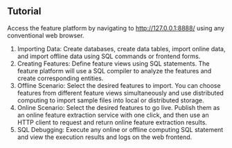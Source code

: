 ## Tutorial

Access the feature platform by navigating to http://127.0.0.1:8888/ using any conventional web browser.

1. Importing Data: Create databases, create data tables, import online data, and import offline data using SQL commands or frontend forms.
2. Creating Features: Define feature views using SQL statements. The feature platform will use a SQL compiler to analyze the features and create corresponding entities.
3. Offline Scenario: Select the desired features to import. You can choose features from different feature views simultaneously and use distributed computing to import sample files into local or distributed storage.
4. Online Scenario: Select the desired features to go live. Publish them as an online feature extraction service with one click, and then use an HTTP client to request and return online feature extraction results.
5. SQL Debugging: Execute any online or offline computing SQL statement and view the execution results and logs on the web frontend.